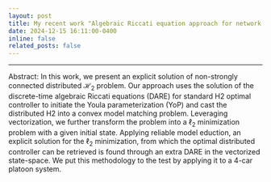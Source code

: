 ```yaml
---
layout: post
title: My recent work "Algebraic Riccati equation approach for network distributed optimal $\mathcal{H}_2$ synthesis" was presented on Conference of Decision and Control, 2024 in Milan, Italy.
date: 2024-12-15 16:11:00-0400
inline: false
related_posts: false
---
```


---

Abstract:
In this work, we present an explicit solution of non-strongly connected distributed $\mathcal{H}_2$ problem. Our approach uses the solution of the discrete-time algebraic Riccati equations (DARE) for standard H2 optimal controller to initiate the Youla
parameterization (YoP) and cast the distributed H2 into a convex model matching problem. Leveraging vectorization, we further transform the problem into a $\ell_2$ minimization problem with a given initial state. Applying reliable model eduction, an explicit solution for the $\ell_2$ minimization, from which the optimal distributed controller can be retrieved is found through an extra DARE in the vectorized state-space. We put this methodology to the test by applying it to a 4-car platoon system.

